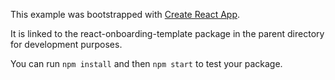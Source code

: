 This example was bootstrapped with [Create React App](https://github.com/facebook/create-react-app).

It is linked to the react-onboarding-template package in the parent directory for development purposes.

You can run `npm install` and then `npm start` to test your package.
